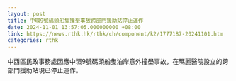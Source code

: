 ```yaml
---
layout: post
title: 中環9號碼頭船隻撞壆事故跨部門援助站停止運作
date: 2024-11-01 13:57:05.000000000 +08:00
link: https://news.rthk.hk/rthk/ch/component/k2/1777187-20241101.htm
categories: rthk
---
```


中西區民政事務處因應中環9號碼頭船隻泊岸意外撞壆事故，在瑪麗醫院設立的跨部門援助站現已停止運作。
